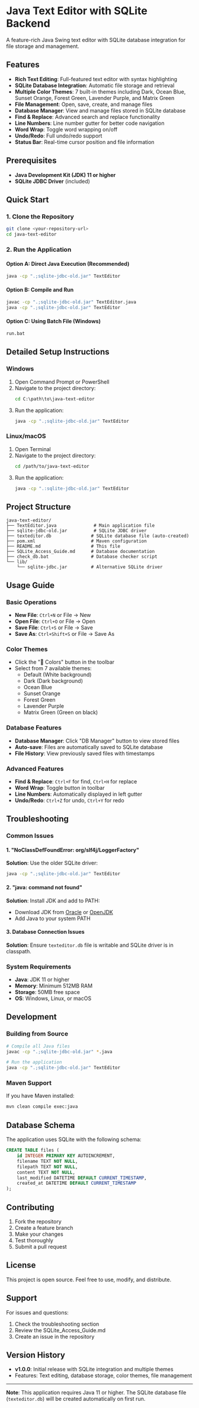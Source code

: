 # Java Text Editor with SQLite Backend

A feature-rich Java Swing text editor with SQLite database integration for file storage and management.

## Features

- **Rich Text Editing**: Full-featured text editor with syntax highlighting
- **SQLite Database Integration**: Automatic file storage and retrieval
- **Multiple Color Themes**: 7 built-in themes including Dark, Ocean Blue, Sunset Orange, Forest Green, Lavender Purple, and Matrix Green
- **File Management**: Open, save, create, and manage files
- **Database Manager**: View and manage files stored in SQLite database
- **Find & Replace**: Advanced search and replace functionality
- **Line Numbers**: Line number gutter for better code navigation
- **Word Wrap**: Toggle word wrapping on/off
- **Undo/Redo**: Full undo/redo support
- **Status Bar**: Real-time cursor position and file information

## Prerequisites

- **Java Development Kit (JDK) 11 or higher**
- **SQLite JDBC Driver** (included)

## Quick Start

### 1. Clone the Repository
```bash
git clone <your-repository-url>
cd java-text-editor
```

### 2. Run the Application

#### Option A: Direct Java Execution (Recommended)
```bash
java -cp ".;sqlite-jdbc-old.jar" TextEditor
```

#### Option B: Compile and Run
```bash
javac -cp ".;sqlite-jdbc-old.jar" TextEditor.java
java -cp ".;sqlite-jdbc-old.jar" TextEditor
```

#### Option C: Using Batch File (Windows)
```bash
run.bat
```

## Detailed Setup Instructions

### Windows
1. Open Command Prompt or PowerShell
2. Navigate to the project directory:
   ```cmd
   cd C:\path\to\java-text-editor
   ```
3. Run the application:
   ```cmd
   java -cp ".;sqlite-jdbc-old.jar" TextEditor
   ```

### Linux/macOS
1. Open Terminal
2. Navigate to the project directory:
   ```bash
   cd /path/to/java-text-editor
   ```
3. Run the application:
   ```bash
   java -cp ".:sqlite-jdbc-old.jar" TextEditor
   ```

## Project Structure

```
java-text-editor/
├── TextEditor.java              # Main application file
├── sqlite-jdbc-old.jar          # SQLite JDBC driver
├── texteditor.db               # SQLite database file (auto-created)
├── pom.xml                     # Maven configuration
├── README.md                   # This file
├── SQLite_Access_Guide.md      # Database documentation
├── check_db.bat                # Database checker script
└── lib/
    └── sqlite-jdbc.jar         # Alternative SQLite driver
```

## Usage Guide

### Basic Operations
- **New File**: `Ctrl+N` or File → New
- **Open File**: `Ctrl+O` or File → Open
- **Save File**: `Ctrl+S` or File → Save
- **Save As**: `Ctrl+Shift+S` or File → Save As

### Color Themes
- Click the "🌈 Colors" button in the toolbar
- Select from 7 available themes:
  - Default (White background)
  - Dark (Dark background)
  - Ocean Blue
  - Sunset Orange
  - Forest Green
  - Lavender Purple
  - Matrix Green (Green on black)

### Database Features
- **Database Manager**: Click "DB Manager" button to view stored files
- **Auto-save**: Files are automatically saved to SQLite database
- **File History**: View previously saved files with timestamps

### Advanced Features
- **Find & Replace**: `Ctrl+F` for find, `Ctrl+H` for replace
- **Word Wrap**: Toggle button in toolbar
- **Line Numbers**: Automatically displayed in left gutter
- **Undo/Redo**: `Ctrl+Z` for undo, `Ctrl+Y` for redo

## Troubleshooting

### Common Issues

#### 1. "NoClassDefFoundError: org/slf4j/LoggerFactory"
**Solution**: Use the older SQLite driver:
```bash
java -cp ".;sqlite-jdbc-old.jar" TextEditor
```

#### 2. "java: command not found"
**Solution**: Install JDK and add to PATH:
- Download JDK from [Oracle](https://www.oracle.com/java/technologies/downloads/) or [OpenJDK](https://openjdk.org/)
- Add Java to your system PATH

#### 3. Database Connection Issues
**Solution**: Ensure `texteditor.db` file is writable and SQLite driver is in classpath.

### System Requirements
- **Java**: JDK 11 or higher
- **Memory**: Minimum 512MB RAM
- **Storage**: 50MB free space
- **OS**: Windows, Linux, or macOS

## Development

### Building from Source
```bash
# Compile all Java files
javac -cp ".;sqlite-jdbc-old.jar" *.java

# Run the application
java -cp ".;sqlite-jdbc-old.jar" TextEditor
```

### Maven Support
If you have Maven installed:
```bash
mvn clean compile exec:java
```

## Database Schema

The application uses SQLite with the following schema:

```sql
CREATE TABLE files (
    id INTEGER PRIMARY KEY AUTOINCREMENT,
    filename TEXT NOT NULL,
    filepath TEXT NOT NULL,
    content TEXT NOT NULL,
    last_modified DATETIME DEFAULT CURRENT_TIMESTAMP,
    created_at DATETIME DEFAULT CURRENT_TIMESTAMP
);
```

## Contributing

1. Fork the repository
2. Create a feature branch
3. Make your changes
4. Test thoroughly
5. Submit a pull request

## License

This project is open source. Feel free to use, modify, and distribute.

## Support

For issues and questions:
1. Check the troubleshooting section
2. Review the SQLite_Access_Guide.md
3. Create an issue in the repository

## Version History

- **v1.0.0**: Initial release with SQLite integration and multiple themes
- Features: Text editing, database storage, color themes, file management

---

**Note**: This application requires Java 11 or higher. The SQLite database file (`texteditor.db`) will be created automatically on first run.